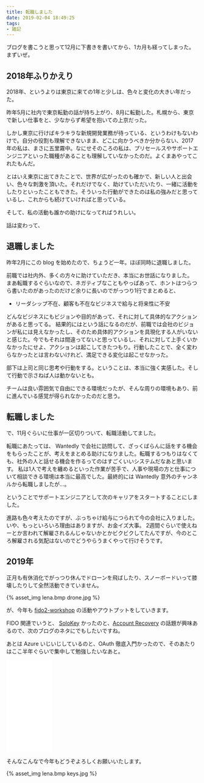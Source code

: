 ```yaml
---
title: 転職しました
date: 2019-02-04 18:49:25
tags:
- 雑記
---
```


ブログを書こうと思って12月に下書きを書いてから、1カ月も経ってしまった。まずいぜ。

<!-- more -->

## 2018年ふりかえり

2018年、というよりは東京に来ての1年と少しは、色々と変化の大きい年だった。

昨年5月に社内で東京転勤の話が持ち上がり、8月に転勤した。札幌から、東京で新しい仕事をと、少なからず希望を抱いての上京だった。

しかし東京に行けばキラキラな新規開発業務が待っている、というわけもないわけで。自分の役割も理解できないまま、どこに向かうべきか分からない、2017年の私は、まさに五里霧中。なにせそのころの私は、プリセールスやサポートエンジニアといった職種があることも理解していなかったのだ。よくまあやってこれたもんだ。

とはいえ東京に出てきたことで、世界が広がったのも確かで、新しい人と出会い、色々な刺激を頂いた。それだけでなく、助けていただいたり、一緒に活動をしたりといったこともできた。そういった行動ができたのは私の強みだと思っているし、これからも続けていければと思っている。

そして、私の活動も誰かの助けになってればうれしい。

話は変わって、

## 退職しました

昨年2月にこの blog を始めたので、ちょうど一年。ほぼ同時に退職しました。

前職では社内外、多くの方々に助けていただき、本当にお世話になりました。
まあ転職するぐらいなので、ネガティブなこともやっぱあって、ホントはつらつら書いたのがあったのだけど余りに長いのでがっつり1行でまとめると、

- リーダシップ不在、顧客も不在なビジネスで給与と将来性に不安

どんなビジネスにもビジョンや目的があって、それに対して具体的なアクションがあると思ってる。
結果的にはという話になるのだが、前職では会社のビジョンが私には見えなかったし、そのため具体的アクションを具現化する人がいないと感じた。今でもそれは間違ってないと思っているし、それに対して上手くいかなかったにせよ、アクションは起こしてきたつもり。行動したことで、全く変わらなかったとは言わないけれど、満足できる変化は起こせなかった。

部下は上司と同じ思考や行動をする。ということは、本当に強く実感した。そして行動で示さねば人は動かないとも。

チームは良い雰囲気で自由にできる環境だったが、そんな周りの環境もあり、前に進んでいる感覚が得られなかったのだと思う。

## 転職しました

で、11月ぐらいに仕事が一区切りついて、転職活動してました。

転職にあたっては、 Wantedly で会社に訪問して、ざっくばらんに話をする機会をもらったことが、考えをまとめる助けになりました。転職するつもりはなくても、社外の人と話せる機会を作るってのはすごくいいシステムだなあと思います。
私は1人で考えを纏めるといった作業が苦手で、人事や現場の方と仕事について相談できる環境は本当に最高でした。最終的には Wantedly 意外のチャンネルから転職しましたが…。

ということでサポートエンジニアとして次のキャリアをスタートすることにしました。

進路も色々考えたのですが、ぶっちゃけ給与につられて今の会社に入りました。いや、もっといろいろ理由はありますが、お金イズ大事。
2週間ぐらいで使えねーとか言われて解雇されるんじゃないかとかビクビクしてたんですが、今のところ解雇される気配はないのでどうやらうまくやって行けそうです。

## 2019年

正月も有休消化でがっつり休んでドローンを飛ばしたり、スノーボードいって膝壊したりして全然活動できていません。

{% asset_img lena.bmp drone.jpg %}

が、今年も [fido2-workshop](https://fido2-workshop.connpass.com/) の活動やアウトプットをしていきます。

FIDO 関連でいうと、 [SoloKey](https://solokeys.com/) かったのと、[Account Recovery](https://github.com/w3c/webauthn/issues/931) の話題が興味あるので、次のブログのネタにでもしたいですね。

あとは Azure いじいじしているのと、OAuth 徹底入門かったので、そのあたりはここ半年ぐらいで集中して勉強したいなあと。

<iframe style="width:120px;height:240px;" marginwidth="0" marginheight="0" scrolling="no" frameborder="0" src="//rcm-fe.amazon-adsystem.com/e/cm?lt1=_blank&bc1=000000&IS2=1&bg1=FFFFFF&fc1=000000&lc1=0000FF&t=82p-22&language=ja_JP&o=9&p=8&l=as4&m=amazon&f=ifr&ref=as_ss_li_til&asins=4798159298&linkId=d34a62e9838d8026a15adba2cd1d1e45"></iframe>

そんなこんなで今年もどうぞよろしくお願いいたします。

{% asset_img lena.bmp keys.jpg %}

